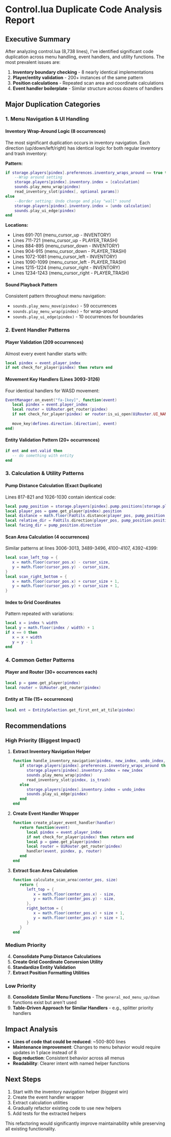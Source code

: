 # Control.lua Duplicate Code Analysis Report

## Executive Summary

After analyzing control.lua (8,738 lines), I've identified significant code duplication across menu handling, event handlers, and utility functions. The most prevalent issues are:

1. **Inventory boundary checking** - 8 nearly identical implementations
2. **Player/entity validation** - 200+ instances of the same pattern
3. **Position calculations** - Repeated scan area and coordinate calculations
4. **Event handler boilerplate** - Similar structure across dozens of handlers

## Major Duplication Categories

### 1. Menu Navigation & UI Handling

#### Inventory Wrap-Around Logic (8 occurrences)
The most significant duplication occurs in inventory navigation. Each direction (up/down/left/right) has identical logic for both regular inventory and trash inventory:

**Pattern:**
```lua
if storage.players[pindex].preferences.inventory_wraps_around == true then
    --Wrap around setting
    storage.players[pindex].inventory.index = [calculation]
    sounds.play_menu_wrap(pindex)
    read_inventory_slot(pindex[, optional params])
else
    --Border setting: Undo change and play "wall" sound
    storage.players[pindex].inventory.index = [undo calculation]
    sounds.play_ui_edge(pindex)
end
```

**Locations:**
- Lines 691-701 (menu_cursor_up - INVENTORY)
- Lines 711-721 (menu_cursor_up - PLAYER_TRASH)
- Lines 884-895 (menu_cursor_down - INVENTORY)
- Lines 904-915 (menu_cursor_down - PLAYER_TRASH)
- Lines 1072-1081 (menu_cursor_left - INVENTORY)
- Lines 1090-1099 (menu_cursor_left - PLAYER_TRASH)
- Lines 1215-1224 (menu_cursor_right - INVENTORY)
- Lines 1234-1243 (menu_cursor_right - PLAYER_TRASH)

#### Sound Playback Pattern
Consistent pattern throughout menu navigation:
- `sounds.play_menu_move(pindex)` - 59 occurrences
- `sounds.play_menu_wrap(pindex)` - for wrap-around
- `sounds.play_ui_edge(pindex)` - 10 occurrences for boundaries

### 2. Event Handler Patterns

#### Player Validation (209 occurrences)
Almost every event handler starts with:
```lua
local pindex = event.player_index
if not check_for_player(pindex) then return end
```

#### Movement Key Handlers (Lines 3093-3126)
Four identical handlers for WASD movement:
```lua
EventManager.on_event("fa-[key]", function(event)
   local pindex = event.player_index
   local router = UiRouter.get_router(pindex)
   if not check_for_player(pindex) or router:is_ui_open(UiRouter.UI_NAMES.PROMPT) then return end
   
   move_key(defines.direction.[direction], event)
end)
```

#### Entity Validation Pattern (20+ occurrences)
```lua
if ent and ent.valid then
   -- do something with entity
end
```

### 3. Calculation & Utility Patterns

#### Pump Distance Calculation (Exact Duplicate)
Lines 817-821 and 1026-1030 contain identical code:
```lua
local pump_position = storage.players[pindex].pump.positions[storage.players[pindex].pump.index]
local player_pos = game.get_player(pindex).position
local distance = math.floor(FaUtils.distance(player_pos, pump_position.position))
local relative_dir = FaUtils.direction(player_pos, pump_position.position)
local facing_dir = pump_position.direction
```

#### Scan Area Calculation (4 occurrences)
Similar patterns at lines 3006-3013, 3489-3496, 4100-4107, 4392-4399:
```lua
local scan_left_top = {
   x = math.floor(cursor_pos.x) - cursor_size,
   y = math.floor(cursor_pos.y) - cursor_size,
}
local scan_right_bottom = {
   x = math.floor(cursor_pos.x) + cursor_size + 1,
   y = math.floor(cursor_pos.y) + cursor_size + 1,
}
```

#### Index to Grid Coordinates
Pattern repeated with variations:
```lua
local x = index % width
local y = math.floor(index / width) + 1
if x == 0 then
   x = x + width
   y = y - 1
end
```

### 4. Common Getter Patterns

#### Player and Router (30+ occurrences each)
```lua
local p = game.get_player(pindex)
local router = UiRouter.get_router(pindex)
```

#### Entity at Tile (15+ occurrences)
```lua
local ent = EntitySelection.get_first_ent_at_tile(pindex)
```

## Recommendations

### High Priority (Biggest Impact)

1. **Extract Inventory Navigation Helper**
   ```lua
   function handle_inventory_navigation(pindex, new_index, undo_index, is_trash)
      if storage.players[pindex].preferences.inventory_wraps_around then
         storage.players[pindex].inventory.index = new_index
         sounds.play_menu_wrap(pindex)
         read_inventory_slot(pindex, is_trash)
      else
         storage.players[pindex].inventory.index = undo_index
         sounds.play_ui_edge(pindex)
      end
   end
   ```

2. **Create Event Handler Wrapper**
   ```lua
   function create_player_event_handler(handler)
      return function(event)
         local pindex = event.player_index
         if not check_for_player(pindex) then return end
         local p = game.get_player(pindex)
         local router = UiRouter.get_router(pindex)
         handler(event, pindex, p, router)
      end
   end
   ```

3. **Extract Scan Area Calculation**
   ```lua
   function calculate_scan_area(center_pos, size)
      return {
         left_top = {
            x = math.floor(center_pos.x) - size,
            y = math.floor(center_pos.y) - size,
         },
         right_bottom = {
            x = math.floor(center_pos.x) + size + 1,
            y = math.floor(center_pos.y) + size + 1,
         }
      }
   end
   ```

### Medium Priority

4. **Consolidate Pump Distance Calculations**
5. **Create Grid Coordinate Conversion Utility**
6. **Standardize Entity Validation**
7. **Extract Position Formatting Utilities**

### Low Priority

8. **Consolidate Similar Menu Functions** - The `general_mod_menu_up/down` functions exist but aren't used
9. **Table-Driven Approach for Similar Handlers** - e.g., splitter priority handlers

## Impact Analysis

- **Lines of code that could be reduced**: ~500-800 lines
- **Maintenance improvement**: Changes to menu behavior would require updates in 1 place instead of 8
- **Bug reduction**: Consistent behavior across all menus
- **Readability**: Clearer intent with named helper functions

## Next Steps

1. Start with the inventory navigation helper (biggest win)
2. Create the event handler wrapper
3. Extract calculation utilities
4. Gradually refactor existing code to use new helpers
5. Add tests for the extracted helpers

This refactoring would significantly improve maintainability while preserving all existing functionality.